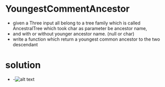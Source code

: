 # YoungestCommentAncestor
- given a Three input all belong to a tree family which is called AncestralTree which took char as parameter be ancestor name, 
- and with or without younger ancestor name. (null or char)
- write a function which return a youngest common ancestor to the two  descendant
# solution
- -![alt text](https://github.com/hieunugent/YoungestCommentAncestor/)

